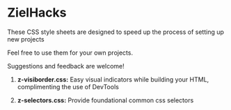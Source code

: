 # ZielHacks
These CSS style sheets are designed to speed up the process of setting up new projects

Feel free to use them for your own projects.

Suggestions and feedback are welcome!


1. **z-visiborder.css:** Easy visual indicators while building your HTML, complimenting the use of DevTools

2. **z-selectors.css:** Provide foundational common css selectors
